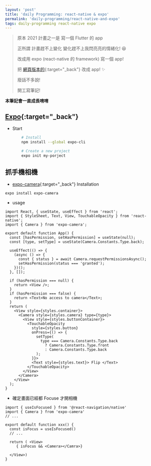 ```yaml
---
layout: 'post'
title: 'daily Programming: react-native & expo'
permalink: 'daily-programming/react-native-and-expo'
tags: daily-programming react-native expo
---
```


> 原本 2021 計畫之一是 寫一個 Flutter 的 app
>
> 正所謂 計畫趕不上變化 變化趕不上我閃亮亮的情緒化! :satisfied:
>
> 改成用 expo (react-native 的 framework) 寫一個 app!
>
> 把 [網頁版本的](https://yuting-object-detection.herokuapp.com/){:target="_back"} 改成  app! :sparkles:
>
> 廢話不多說!
>
> 開工寫筆記! 
>
**本筆記會一直成長唷唷**


## [Expo](https://docs.expo.io/){:target="_back"}

- Start

   ~~~bash
       # Install 
       npm install --global expo-cli

       # Create a new project
       expo init my-porject
   ~~~

## 抓手機相機

- [expo-camera](https://docs.expo.io/versions/latest/sdk/camera/){:target="_back"} Installation

~~~bash
expo install expo-camera
~~~

- usage

~~~tsx
import React, { useState, useEffect } from 'react';
import { StyleSheet, Text, View, TouchableOpacity } from 'react-native';
import { Camera } from 'expo-camera';

export default function App() {
  const [hasPermission, setHasPermission] = useState(null);
  const [type, setType] = useState(Camera.Constants.Type.back);

  useEffect(() => {
    (async () => {
      const { status } = await Camera.requestPermissionsAsync();
      setHasPermission(status === 'granted');
    })();
  }, []);

  if (hasPermission === null) {
    return <View />;
  }
  if (hasPermission === false) {
    return <Text>No access to camera</Text>;
  }
  return (
    <View style={styles.container}>
      <Camera style={styles.camera} type={type}>
        <View style={styles.buttonContainer}>
          <TouchableOpacity
            style={styles.button}
            onPress={() => {
              setType(
                type === Camera.Constants.Type.back
                  ? Camera.Constants.Type.front
                  : Camera.Constants.Type.back
              );
            }}>
            <Text style={styles.text}> Flip </Text>
          </TouchableOpacity>
        </View>
      </Camera>
    </View>
  );
}
~~~

- 確定畫面已經都 Focuse 才開相機

~~~tsx
import { useIsFocused } from '@react-navigation/native'
import { Camera } from 'expo-camera'
// ...

export default function xxx() {
  const isFocus = useIsFocused()
  // ...
  
  return ( <View> 
     { isFocus && <Camera></Camra>}
  
  </View>)
}
~~~
